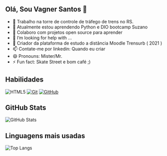 ## Olá, Sou Vagner Santos 👋

- 🔭 Trabalho na torre de controle de tráfego de trens no RS.
- 🌱 Atualmente estou aprendendo Python e DIO bootcamp Suzano
- 👯 Colaboro com projetos open source para aprender
- 🤔 I’m looking for help with ...
- 💬 Criador da plataforma de estudo a distância Moodle Trensurb ( 2021 )
- 📫 Contate-me por linkedin: Quando eu criar
- 😄 Pronouns: Mister/Mr.
- ⚡ Fun fact: Skate Street e bom café
  ;)


## Habilidades
![HTML5](https://img.shields.io/badge/HTML5-E34F26?style=for-the-badge&logo=html5&logoColor=white)
[![Git](https://img.shields.io/badge/Git-000?style=for-the-badge&logo=git&logoColor=E94D5F)](https://git-scm.com/doc)
[![GitHub](https://img.shields.io/badge/GitHub-000?style=for-the-badge&logo=github&logoColor=30A3DC)](https://docs.github.com/)



## GitHub Stats
![GitHub Stats](https://github-readme-stats.vercel.app/api?username=00raoni&theme=transparent&bg_color=000&border_color=30A3DC&show_icons=true&icon_color=30A3DC&title_color=E94D5F&text_color=FFF)
## Linguagens mais usadas
![Top Langs](https://github-readme-stats-git-masterrstaa-rickstaa.vercel.app/api/top-langs/?username=00raoni&layout=compact&bg_color=000&border_color=30A3DC&title_color=E94D5F&text_color=FFF)
